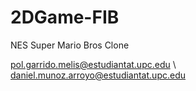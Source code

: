 # 2DGame-FIB
 NES Super Mario Bros Clone

pol.garrido.melis@estudiantat.upc.edu \\
daniel.munoz.arroyo@estudiantat.upc.edu
